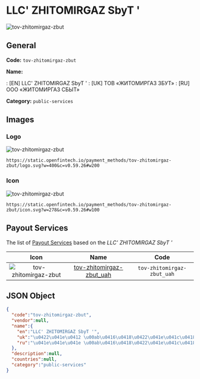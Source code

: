 
# LLC' ZHITOMIRGAZ SbyT ' 
![tov-zhitomirgaz-zbut](https://static.openfintech.io/payment_methods/tov-zhitomirgaz-zbut/logo.svg?w=400&c=v0.59.26#w200)  

## General 
**Code:** `tov-zhitomirgaz-zbut` 
 
**Name:** 
 
:	[EN] LLC' ZHITOMIRGAZ SbyT ' 
:	[UK] ТОВ «ЖИТОМИРГАЗ ЗБУТ» 
:	[RU] ООО «ЖИТОМИРГАЗ СБЫТ» 
 
**Category:** `public-services` 
 

## Images 

### Logo 
![tov-zhitomirgaz-zbut](https://static.openfintech.io/payment_methods/tov-zhitomirgaz-zbut/logo.svg?w=400&c=v0.59.26#w200)  

```
https://static.openfintech.io/payment_methods/tov-zhitomirgaz-zbut/logo.svg?w=400&c=v0.59.26#w200
```  

### Icon 
![tov-zhitomirgaz-zbut](https://static.openfintech.io/payment_methods/tov-zhitomirgaz-zbut/icon.svg?w=278&c=v0.59.26#w100)  

```
https://static.openfintech.io/payment_methods/tov-zhitomirgaz-zbut/icon.svg?w=278&c=v0.59.26#w100
```  

## Payout Services 
 
The list of [Payout Services](/payout-services/) based on the _LLC' ZHITOMIRGAZ SbyT '_ 

|Icon|Name|Code| 
|:---:|:---:|:---:| 
|![tov-zhitomirgaz-zbut](https://static.openfintech.io/payout_methods/tov-zhitomirgaz-zbut/icon.png?w=278&c=v0.59.26#w40) |[tov-zhitomirgaz-zbut_uah](/payout-services/tov-zhitomirgaz-zbut_uah/)|`tov-zhitomirgaz-zbut_uah`| 
 

## JSON Object 

```json
{
  "code":"tov-zhitomirgaz-zbut",
  "vendor":null,
  "name":{
    "en":"LLC' ZHITOMIRGAZ SbyT '",
    "uk":"\u0422\u041e\u0412 \u00ab\u0416\u0418\u0422\u041e\u041c\u0418\u0420\u0413\u0410\u0417 \u0417\u0411\u0423\u0422\u00bb",
    "ru":"\u041e\u041e\u041e \u00ab\u0416\u0418\u0422\u041e\u041c\u0418\u0420\u0413\u0410\u0417 \u0421\u0411\u042b\u0422\u00bb"
  },
  "description":null,
  "countries":null,
  "category":"public-services"
}
```  
